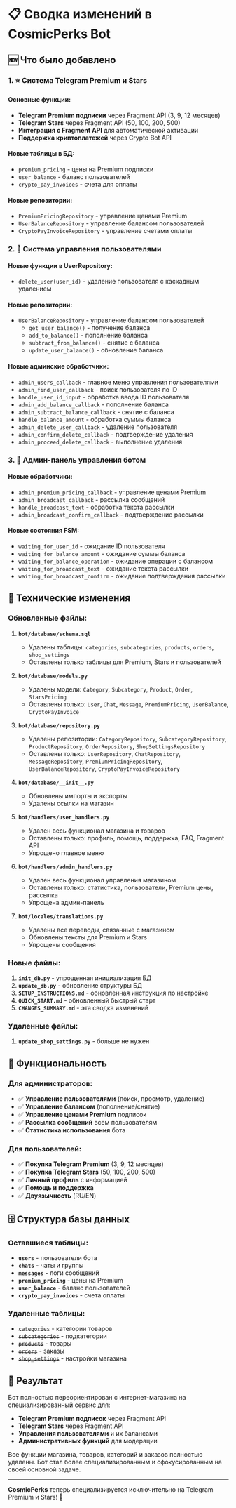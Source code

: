 # 📋 Сводка изменений в CosmicPerks Bot

## 🆕 Что было добавлено

### 1. ⭐ Система Telegram Premium и Stars

#### Основные функции:
- **Telegram Premium подписки** через Fragment API (3, 9, 12 месяцев)
- **Telegram Stars** через Fragment API (50, 100, 200, 500)
- **Интеграция с Fragment API** для автоматической активации
- **Поддержка криптоплатежей** через Crypto Bot API

#### Новые таблицы в БД:
- `premium_pricing` - цены на Premium подписки
- `user_balance` - баланс пользователей
- `crypto_pay_invoices` - счета для оплаты

#### Новые репозитории:
- `PremiumPricingRepository` - управление ценами Premium
- `UserBalanceRepository` - управление балансом пользователей
- `CryptoPayInvoiceRepository` - управление счетами оплаты

### 2. 👥 Система управления пользователями

#### Новые функции в UserRepository:
- `delete_user(user_id)` - удаление пользователя с каскадным удалением

#### Новые репозитории:
- `UserBalanceRepository` - управление балансом пользователей
  - `get_user_balance()` - получение баланса
  - `add_to_balance()` - пополнение баланса
  - `subtract_from_balance()` - снятие с баланса
  - `update_user_balance()` - обновление баланса

#### Новые админские обработчики:
- `admin_users_callback` - главное меню управления пользователями
- `admin_find_user_callback` - поиск пользователя по ID
- `handle_user_id_input` - обработка ввода ID пользователя
- `admin_add_balance_callback` - пополнение баланса
- `admin_subtract_balance_callback` - снятие с баланса
- `handle_balance_amount` - обработка суммы баланса
- `admin_delete_user_callback` - удаление пользователя
- `admin_confirm_delete_callback` - подтверждение удаления
- `admin_proceed_delete_callback` - выполнение удаления

### 3. 🔧 Админ-панель управления ботом

#### Новые обработчики:
- `admin_premium_pricing_callback` - управление ценами Premium
- `admin_broadcast_callback` - рассылка сообщений
- `handle_broadcast_text` - обработка текста рассылки
- `admin_broadcast_confirm_callback` - подтверждение рассылки

#### Новые состояния FSM:
- `waiting_for_user_id` - ожидание ID пользователя
- `waiting_for_balance_amount` - ожидание суммы баланса
- `waiting_for_balance_operation` - ожидание операции с балансом
- `waiting_for_broadcast_text` - ожидание текста рассылки
- `waiting_for_broadcast_confirm` - ожидание подтверждения рассылки

## 🔧 Технические изменения

### Обновленные файлы:
1. **`bot/database/schema.sql`**
   - Удалены таблицы: `categories`, `subcategories`, `products`, `orders`, `shop_settings`
   - Оставлены только таблицы для Premium, Stars и пользователей

2. **`bot/database/models.py`**
   - Удалены модели: `Category`, `Subcategory`, `Product`, `Order`, `StarsPricing`
   - Оставлены только: `User`, `Chat`, `Message`, `PremiumPricing`, `UserBalance`, `CryptoPayInvoice`

3. **`bot/database/repository.py`**
   - Удалены репозитории: `CategoryRepository`, `SubcategoryRepository`, `ProductRepository`, `OrderRepository`, `ShopSettingsRepository`
   - Оставлены только: `UserRepository`, `ChatRepository`, `MessageRepository`, `PremiumPricingRepository`, `UserBalanceRepository`, `CryptoPayInvoiceRepository`

4. **`bot/database/__init__.py`**
   - Обновлены импорты и экспорты
   - Удалены ссылки на магазин

5. **`bot/handlers/user_handlers.py`**
   - Удален весь функционал магазина и товаров
   - Оставлены только: профиль, помощь, поддержка, FAQ, Fragment API
   - Упрощено главное меню

6. **`bot/handlers/admin_handlers.py`**
   - Удален весь функционал управления магазином
   - Оставлены только: статистика, пользователи, Premium цены, рассылка
   - Упрощена админ-панель

7. **`bot/locales/translations.py`**
   - Удалены все переводы, связанные с магазином
   - Обновлены тексты для Premium и Stars
   - Упрощены сообщения

### Новые файлы:
1. **`init_db.py`** - упрощенная инициализация БД
2. **`update_db.py`** - обновление структуры БД
3. **`SETUP_INSTRUCTIONS.md`** - обновленная инструкция по настройке
4. **`QUICK_START.md`** - обновленный быстрый старт
5. **`CHANGES_SUMMARY.md`** - эта сводка изменений

### Удаленные файлы:
1. **`update_shop_settings.py`** - больше не нужен

## 🎯 Функциональность

### Для администраторов:
- ✅ **Управление пользователями** (поиск, просмотр, удаление)
- ✅ **Управление балансом** (пополнение/снятие)
- ✅ **Управление ценами Premium** подписок
- ✅ **Рассылка сообщений** всем пользователям
- ✅ **Статистика использования** бота

### Для пользователей:
- ✅ **Покупка Telegram Premium** (3, 9, 12 месяцев)
- ✅ **Покупка Telegram Stars** (50, 100, 200, 500)
- ✅ **Личный профиль** с информацией
- ✅ **Помощь и поддержка**
- ✅ **Двуязычность** (RU/EN)

## 🗄️ Структура базы данных

### Оставшиеся таблицы:
- **`users`** - пользователи бота
- **`chats`** - чаты и группы  
- **`messages`** - логи сообщений
- **`premium_pricing`** - цены на Premium
- **`user_balance`** - баланс пользователей
- **`crypto_pay_invoices`** - счета оплаты

### Удаленные таблицы:
- ~~`categories`~~ - категории товаров
- ~~`subcategories`~~ - подкатегории
- ~~`products`~~ - товары
- ~~`orders`~~ - заказы
- ~~`shop_settings`~~ - настройки магазина

## 🚀 Результат

Бот полностью переориентирован с интернет-магазина на специализированный сервис для:
- **Telegram Premium подписок** через Fragment API
- **Telegram Stars** через Fragment API
- **Управления пользователями** и их балансами
- **Административных функций** для модерации

Все функции магазина, товаров, категорий и заказов полностью удалены. Бот стал более специализированным и сфокусированным на своей основной задаче.

---

**CosmicPerks** теперь специализируется исключительно на Telegram Premium и Stars! 🌟 